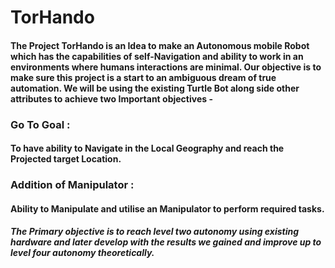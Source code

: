 # TorHando
#### The Project TorHando is an Idea to make an Autonomous mobile Robot which has the capabilities of self-Navigation and ability to work in an environments where humans interactions are minimal. Our objective is to make sure this project is a start to an ambiguous dream of true automation. We will be using the existing Turtle Bot along side other attributes to achieve two Important objectives -
### Go To Goal :
#### To have ability to Navigate in the Local Geography and reach the Projected target Location.
### Addition of Manipulator : 
#### Ability to Manipulate and utilise an Manipulator to perform required tasks.
##### The Primary objective is to reach level two autonomy using existing hardware and later develop with the results we gained and improve up to level four autonomy theoretically. 
